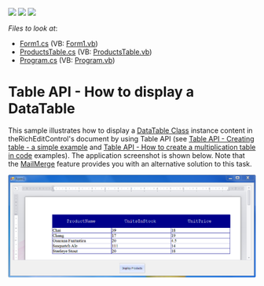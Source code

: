 <!-- default badges list -->
![](https://img.shields.io/endpoint?url=https://codecentral.devexpress.com/api/v1/VersionRange/128612008/12.1.4%2B)
[![](https://img.shields.io/badge/Open_in_DevExpress_Support_Center-FF7200?style=flat-square&logo=DevExpress&logoColor=white)](https://supportcenter.devexpress.com/ticket/details/E3664)
[![](https://img.shields.io/badge/📖_How_to_use_DevExpress_Examples-e9f6fc?style=flat-square)](https://docs.devexpress.com/GeneralInformation/403183)
<!-- default badges end -->
<!-- default file list -->
*Files to look at*:

* [Form1.cs](./CS/Form1.cs) (VB: [Form1.vb](./VB/Form1.vb))
* [ProductsTable.cs](./CS/ProductsTable.cs) (VB: [ProductsTable.vb](./VB/ProductsTable.vb))
* [Program.cs](./CS/Program.cs) (VB: [Program.vb](./VB/Program.vb))
<!-- default file list end -->
# Table API - How to display a DataTable


<p>This sample illustrates how to display a <a href="http://msdn.microsoft.com/en-us/library/system.data.datatable.aspx"><u>DataTable Class</u></a> instance content in theRichEditControl's document by using Table API (see <a href="https://www.devexpress.com/Support/Center/p/E3242">Table API - Creating table - a simple example</a> and <a href="https://www.devexpress.com/Support/Center/p/E3231">Table API - How to create a multiplication table in code</a> examples). The application screenshot is shown below. Note that the <a href="http://documentation.devexpress.com/#WindowsForms/CustomDocument9330"><u>MailMerge</u></a> feature provides you with an alternative solution to this task.</p><p><img src="https://raw.githubusercontent.com/DevExpress-Examples/table-api-how-to-display-a-datatable-e3664/12.1.4+/media/01c77f56-9d58-49d0-9f8e-4a1328572921.png"></p>

<br/>


